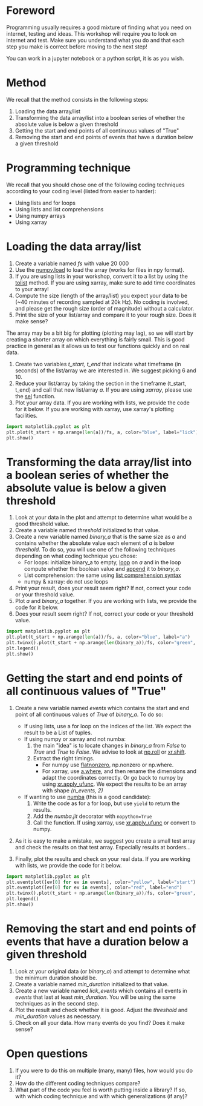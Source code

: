 # Foreword

Programming usually requires a good mixture of finding what you need on internet, testing and ideas.
This workshop will require you to look on internet and test. Make sure you understand what you do and that each step you make is correct before moving to the next step!

You can work in a jupyter notebook or a python script, it is as you wish.

# Method

We recall that the method consists in the following steps:

1. Loading the data array/list
1. Transforming the data array/list into a boolean series of whether the absolute value is below a given threshold
1. Getting the start and end points of all continuous values of "True"
1. Removing the start and end points of events that have a duration below a given threshold

# Programming technique

We recall that you should chose one of the following coding techniques according to your coding level (listed from easier to harder):
- Using lists and for loops
- Using lists and list comprehensions
- Using numpy arrays
- Using xarray

# Loading the data array/list

1. Create a variable named *fs* with value 20 000
1. Use the [numpy.load](https://numpy.org/doc/stable/reference/generated/numpy.load.html) to load the array (works for files in npy format).
1. If you are using lists in your workshop, convert it to a list by using the [tolist](https://numpy.org/doc/stable/reference/generated/numpy.ndarray.tolist.html) method. If you are using xarray, make sure to add time coordinates to your array!
1. Compute the size (length of the array/list) you expect your data to be (~40 minutes of recording sampled at 20k Hz). No coding is involved, and please get the rough size (order of magnitude) without a calculator.
1. Print the size of your list/array and compare it to your rough size. Does it make sense?

The array may be a bit big for plotting (plotting may lag), so we will start by creating a shorter array on which everything is fairly small. This is good practice in general as it allows us to test our functions quickly and on real data. 

1. Create two variables *t_start, t_end* that indicate what timeframe (in seconds) of the list/array we are interested in. We suggest picking 6 and 10.
1. Reduce your list/array by taking the section in the timeframe (t_start, t_end) and call that new list/array *a*. If you are using *xarray*, please use the [sel](https://docs.xarray.dev/en/latest/generated/xarray.DataArray.sel.html) function.
1. Plot your array data. If you are working with lists, we provide the code for it below. If you are working with xarray, use xarray's plotting facilities.


```python
import matplotlib.pyplot as plt
plt.plot(t_start + np.arange(len(a))/fs, a, color="blue", label="lick")
plt.show()
```

# Transforming the data array/list into a boolean series of whether the absolute value is below a given threshold

1. Look at your data in the plot and attempt to determine what would be a good threshold value.
1. Create a variable named *threshold* initialized to that value.
1. Create a new variable named *binary_a* that is the same size as *a* and contains whether the absolute value each element of *a* is below *threshold*. To do so, you will use one of the following techniques depending on what coding technique you chose:
    - For loops: initialize binary_a to empty, [loop](https://www.w3schools.com/python/python_for_loops.asp) on *a* and in the loop compute whether the boolean value and [append](https://www.programiz.com/python-programming/methods/list/append) it to *binary_a*.
    - List comprehension: the same using [list comprehension syntax](https://www.w3schools.com/python/python_lists_comprehension.asp)
    - numpy & xarray: do not use loops
1. Print your result, does your result seem right? If not, correct your code or your threshold value.
1. Plot *a* and *binary_a* together. If you are working with lists, we provide the code for it below.
1. Does your result seem right? If not, correct your code or your threshold value.

```python
import matplotlib.pyplot as plt
plt.plot(t_start + np.arange(len(a))/fs, a, color="blue", label="a")
plt.twinx().plot(t_start + np.arange(len(binary_a))/fs, color="green", label="binary_a")
plt.legend()
plt.show()
```


# Getting the start and end points of all continuous values of "True"

1. Create a new variable named *events* which contains the start and end point of all continuous values of *True* of *binary_a*. To do so:
    - If using lists, use a for loop on the indices of the list. We expect the result to be a List of tuples.
    - If using numpy or xarray and not numba:
         1. the main "idea" is to locate changes in *binary_a* from *False* to *True* and *True* to *False*. We advise to look at [np.roll](https://numpy.org/doc/stable/reference/generated/numpy.roll.html) or [xr.shift](https://docs.xarray.dev/en/latest/generated/xarray.DataArray.shift.html). 
         1. Extract the right timings. 
             - For numpy use [flatnonzero](https://numpy.org/doc/stable/reference/generated/numpy.flatnonzero.html), np.nonzero or np.where. 
             - For xarray, use [a.where](https://docs.xarray.dev/en/stable/generated/xarray.DataArray.where.html), and then rename the dimensions and adapt the coordinates correctly. Or go back to numpy by using [xr.apply_ufunc](https://docs.xarray.dev/en/stable/generated/xarray.apply_ufunc.html).
             We expect the results to be an array with shape *(n_events, 2)*
    - If wanting to use [numba](https://numba.pydata.org/numba-doc/latest/index.html) (this is a good candidate):
        1. Write the code as for a for loop, but use `yield` to return the results.
        2. Add the *numba.jit* decorator with `nopython=True`
        3. Call the function. If using xarray, use [xr.apply_ufunc](https://docs.xarray.dev/en/stable/generated/xarray.apply_ufunc.html) or convert to numpy.

1. As it is easy to make a mistake, we suggest you create a small test array and check the results on that test array. Especially results at borders...
1. Finally, plot the results and check on your real data. If you are working with lists, we provide the code for it below.

```python
import matplotlib.pyplot as plt
plt.eventplot([ev[0] for ev in events], color="yellow", label="start")
plt.eventplot([ev[0] for ev in events], color="red", label="end")
plt.twinx().plot(t_start + np.arange(len(binary_a))/fs, color="green", label="binary_a")
plt.legend()
plt.show()
```

# Removing the start and end points of events that have a duration below a given threshold

1. Look at your original data (or *binary_a*) and attempt to determine what the minimum duration should be.
1. Create a variable named *min_duration* initialized to that value.
1. Create a new variable named *lick_events* which contains all events in *events* that last at least *min_duration*. You will be using the same techniques as in the second step.
1. Plot the result and check whether it is good. Adjust the *threshold* and *min_duration* values as necessary.
1. Check on all your data. How many events do you find? Does it make sense?

# Open questions

1. If you were to do this on multiple (many, many) files, how would you do it?
1. How do the different coding techniques compare?
1. What part of the code you feel is worth putting inside a library? If so, with which coding technique and with which generalizations (if any)?
